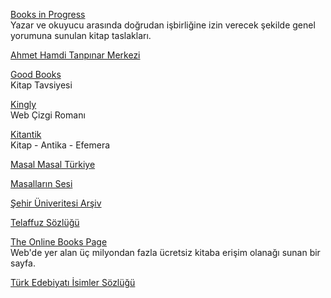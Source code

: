 <p>
<a href="https://books.worksinprogress.co/">Books in Progress</a>
<br>Yazar ve okuyucu arasında doğrudan işbirliğine izin verecek şekilde genel yorumuna sunulan kitap taslakları.
</p>
<p>
<a href="http://www.tanpinarmerkezi.com/">Ahmet Hamdi Tanpınar Merkezi</a>
</p>
<p>
<a href="https://www.goodbooks.io/">Good Books</a>
<br>Kitap Tavsiyesi
</p>
<p>
<a href="https://nickedwards.fun/KINGLY">Kingly</a>
<br>Web Çizgi Romanı
</p> 
<p>
<a href="https://www.kitantik.com/">Kitantik</a>
<br>Kitap - Antika - Efemera
</p>
<p>
<a href="https://masal.gov.tr/index.html">Masal Masal Türkiye</a>
</p>
<p>
<a href="https://www.masallarinsesi.com/">Masalların Sesi</a>
</p>
<p>
<a href="http://earsiv.sehir.edu.tr:8080/xmlui/">Şehir Üniveritesi Arşiv</a>
</p>
<p>
<a href="https://trttelaffuz.com/">Telaffuz Sözlüğü</a>
</p>
<p>
<a href="https://onlinebooks.library.upenn.edu/">The Online Books Page</a>
<br>Web'de yer alan üç milyondan fazla ücretsiz kitaba erişim olanağı sunan bir sayfa.
</p>
<p>
<a href="http://teis.yesevi.edu.tr/">Türk Edebiyatı İsimler Sözlüğü</a>
</p>
